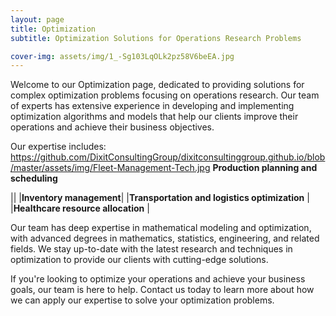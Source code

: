 ```yaml
---
layout: page
title: Optimization
subtitle: Optimization Solutions for Operations Research Problems

cover-img: assets/img/1_-Sg103LqOLk2pz58V6beEA.jpg
---
```

Welcome to our Optimization page, dedicated to providing solutions for complex optimization problems focusing on operations research. Our team of experts has extensive experience in developing and implementing optimization algorithms and models that help our clients improve their operations and achieve their business objectives.

Our expertise includes:
https://github.com/DixitConsultingGroup/dixitconsultinggroup.github.io/blob/master/assets/img/Fleet-Management-Tech.jpg
**Production planning and scheduling**


||
|**Inventory management**|
|**Transportation and logistics optimization** |
|**Healthcare resource allocation** |

Our team has deep expertise in mathematical modeling and optimization, with advanced degrees in mathematics, statistics, engineering, and related fields. We stay up-to-date with the latest research and techniques in optimization to provide our clients with cutting-edge solutions.

If you're looking to optimize your operations and achieve your business goals, our team is here to help. Contact us today to learn more about how we can apply our expertise to solve your optimization problems.
